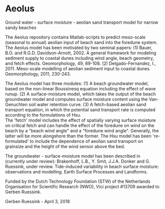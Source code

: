 # Aeolus
Ground water - surface moisture - aeolian sand transport model for narrow sandy beaches

The Aeolus repository contains Matlab-scripts to predict meso-scale (seasonal to annual) aeolian input of beach sand into the foredune system. The Aeolus model has been motivated by two seminal papers:
(1) Bauer, B.O. and R.G.D. Davidson-Arnott, 2002. A general framework for modeling sediment supply to coastal dunes including wind angle, beach geometry, and fetch effects. Geomorphology, 49, 89-108.
(2) Delgado-Fernandez, I., 2011. Meso-scale modelling of aeolian sediment input to coastal dunes. Geomorphology, 2011, 230-243.

The Aeolus model has three modules:
(1) A beach groundwater model, based on the non-linear Boussinesq equation including the effect of wave runup.
(2) A surface-moisture model, which takes the output of the beach groundwater model and computes surface moisture content using the Van-Genuchten soil water retention curve.
(3) A fetch-based aeolian sand transport equation, in which the potential sand transport rate is computed according to the formulations of Hsu.  
The 'fetch' model includes the effect of spatially varying surface moisture on critical fetch and can handle the effect of the foredune on wind on the beach by a "beach wind angle" and a "foredune wind angle". Generally, the latter will be more alongshore than the former. The Hsu model has been 're-formulated' to include the dependence of aeolian sand transport on grainsize and the height of the wind sensor above the bed.

The groundwater - surface-moisture model has been described in (currently under review):
Brakenhoff, L.B., Y. Smit, J.J.A. Donker and G. Ruessink, under review. Tide-induced variability in beach surface moisture: observations and modelling. Earth Surface Processes and Landforms.

Funded by the Dutch Technology Foundation (STW) of the Netherlands Organisation for Scientific Research (NWO), Vici project #13709 awarded to Gerben Ruessink.

Gerben Ruessink - April 3, 2018
